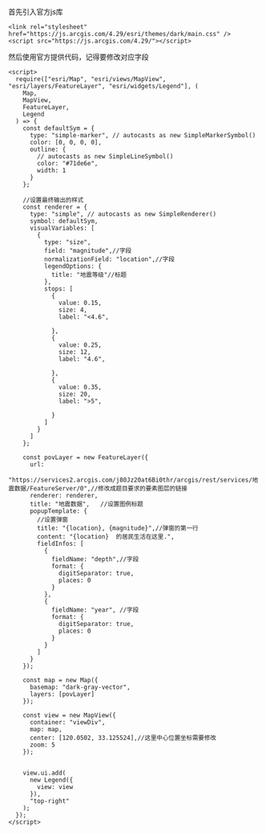 
首先引入官方js库

    <link rel="stylesheet" href="https://js.arcgis.com/4.29/esri/themes/dark/main.css" />
    <script src="https://js.arcgis.com/4.29/"></script>

然后使用官方提供代码，记得要修改对应字段

    <script>
      require(["esri/Map", "esri/views/MapView", "esri/layers/FeatureLayer", "esri/widgets/Legend"], (
        Map,
        MapView,
        FeatureLayer,
        Legend
      ) => {
        const defaultSym = {
          type: "simple-marker", // autocasts as new SimpleMarkerSymbol()
          color: [0, 0, 0, 0],
          outline: {
            // autocasts as new SimpleLineSymbol()
            color: "#71de6e",
            width: 1
          }
        };

        //设置最终输出的样式
        const renderer = {
          type: "simple", // autocasts as new SimpleRenderer()
          symbol: defaultSym,
          visualVariables: [
            {
              type: "size",
              field: "magnitude",//字段
              normalizationField: "location",//字段
              legendOptions: {
                title: "地震等级"//标题
              },
              stops: [
                {
                  value: 0.15,
                  size: 4,
                  label: "<4.6",
           
                },
                {
                  value: 0.25,
                  size: 12,
                  label: "4.6",
                
                },
                {
                  value: 0.35,
                  size: 20,
                  label: ">5",
                 
                }
              ]
            }
          ]
        };

        const povLayer = new FeatureLayer({
          url:
            "https://services2.arcgis.com/j80Jz20at6Bi0thr/arcgis/rest/services/地震数据/FeatureServer/0",//修改成题目要求的要素图层的链接
          renderer: renderer,
          title: "地震数据",   //设置图例标题
          popupTemplate: {
            //设置弹窗
            title: "{location}, {magnitude}",//弹窗的第一行
            content: "{location}  的居民生活在这里.",
            fieldInfos: [
              {
                fieldName: "depth",//字段
                format: {
                  digitSeparator: true,
                  places: 0
                }
              },
              {
                fieldName: "year", //字段
                format: {
                  digitSeparator: true,
                  places: 0
                }
              }
            ]
          }
        });

        const map = new Map({
          basemap: "dark-gray-vector",
          layers: [povLayer]
        });

        const view = new MapView({
          container: "viewDiv",
          map: map,
          center: [120.0502, 33.125524],//这里中心位置坐标需要修改
          zoom: 5
        });


        view.ui.add(
          new Legend({
            view: view
          }),
          "top-right"
        );
      });
    </script>

